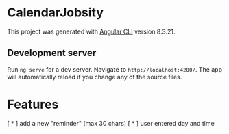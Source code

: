 # CalendarJobsity

This project was generated with [Angular CLI](https://github.com/angular/angular-cli) version 8.3.21.

## Development server

Run `ng serve` for a dev server. Navigate to `http://localhost:4200/`. The app will automatically reload if you change any of the source files.

# Features

[ * ] add a new "reminder" (max 30 chars)
[ * ] user entered day and time
